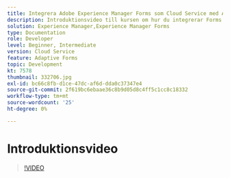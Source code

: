 ```yaml
---
title: Integrera Adobe Experience Manager Forms som Cloud Service med Adobe Sign
description: Introduktionsvideo till kursen om hur du integrerar Forms CS med Adobe Sign
solution: Experience Manager,Experience Manager Forms
type: Documentation
role: Developer
level: Beginner, Intermediate
version: Cloud Service
feature: Adaptive Forms
topic: Development
kt: 7578
thumbnail: 332706.jpg
exl-id: bc66c8fb-d1ce-47dc-af6d-dda0c37347e4
source-git-commit: 2f619bc6ebaae36c8b9d05d8c4ff5c1cc8c18332
workflow-type: tm+mt
source-wordcount: '25'
ht-degree: 0%

---
```


# Introduktionsvideo


>[!VIDEO](https://video.tv.adobe.com/v/332706?quality=12&learn=on)
